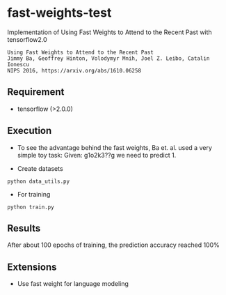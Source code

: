# fast-weights-test
Implementation of Using Fast Weights to Attend to the Recent Past with tensorflow2.0

```
Using Fast Weights to Attend to the Recent Past
Jimmy Ba, Geoffrey Hinton, Volodymyr Mnih, Joel Z. Leibo, Catalin Ionescu
NIPS 2016, https://arxiv.org/abs/1610.06258

```
## Requirement
* tensorflow (>2.0.0)

## Execution
* To see the advantage behind the fast weights, Ba et. al. used a very simple toy task: Given: g1o2k3??g we need to predict 1.

* Create datasets
```
python data_utils.py
```

* For training
```
python train.py
```

## Results
After about 100 epochs of training, the prediction accuracy reached 100%

## Extensions
* Use fast weight for language modeling
